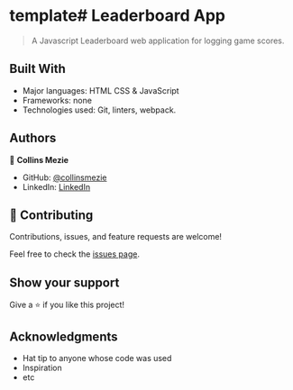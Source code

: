# template# Leaderboard App

> A Javascript Leaderboard web application for logging game scores.

## Built With

- Major languages: HTML CSS & JavaScript
- Frameworks: none
- Technologies used: Git, linters, webpack.

## Authors

👤 **Collins Mezie**

- GitHub: [@collinsmezie](https://github.com/collinsmezie)
- LinkedIn: [LinkedIn](https://linkedin.com/in/collinsmezie)

## 🤝 Contributing

Contributions, issues, and feature requests are welcome!

Feel free to check the [issues page](../../issues/).

## Show your support

Give a ⭐️ if you like this project!

## Acknowledgments

- Hat tip to anyone whose code was used
- Inspiration
- etc

